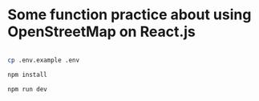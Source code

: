 # Some function practice about using OpenStreetMap on React.js



```bash

cp .env.example .env

npm install

npm run dev
```

